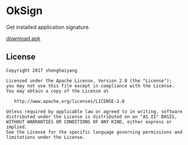# OkSign

Get installed application signature.

[download apk](https://github.com/shenghaiyang/OkSign/archive/OkSign-v1.0.0.apk)

## License

```text
Copyright 2017 shenghaiyang

Licensed under the Apache License, Version 2.0 (the "License");
you may not use this file except in compliance with the License.
You may obtain a copy of the License at

   http://www.apache.org/licenses/LICENSE-2.0

Unless required by applicable law or agreed to in writing, software
distributed under the License is distributed on an "AS IS" BASIS,
WITHOUT WARRANTIES OR CONDITIONS OF ANY KIND, either express or implied.
See the License for the specific language governing permissions and
limitations under the License.

```